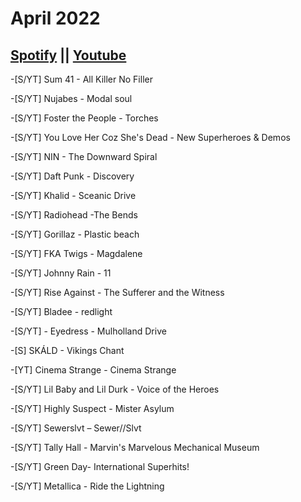 # April 2022
## [Spotify](https://open.spotify.com/playlist/6hg2ns2FoK2jSlGty0Ewhc?si=ee847da53eb04bf8) || [Youtube](https://music.youtube.com/playlist?list=PLVINOuTsV3xvvtPjr06PSHnzYidZECPSR)

-[S/YT] Sum 41 - All Killer No Filler

-[S/YT] Nujabes - Modal soul

-[S/YT] Foster the People - Torches

-[S/YT] You Love Her Coz She's Dead - New Superheroes & Demos

-[S/YT] NIN - The Downward Spiral

-[S/YT] Daft Punk - Discovery

-[S/YT] Khalid - Sceanic Drive

-[S/YT] Radiohead -The Bends

-[S/YT] Gorillaz - Plastic beach

-[S/YT] FKA Twigs - Magdalene

-[S/YT] Johnny Rain - 11

-[S/YT] Rise Against - The Sufferer and the Witness 

-[S/YT] Bladee - redlight

-[S/YT] - Eyedress - Mulholland Drive 

-[S] SKÁLD - Vikings Chant

-[YT] Cinema Strange - Cinema Strange

-[S/YT] Lil Baby and Lil Durk - Voice of the Heroes 

-[S/YT] Highly Suspect - Mister Asylum

-[S/YT] Sewerslvt – Sewer//Slvt

-[S/YT] Tally Hall - Marvin's Marvelous Mechanical Museum

-[S/YT] Green Day- International Superhits!

-[S/YT] Metallica - Ride the Lightning
